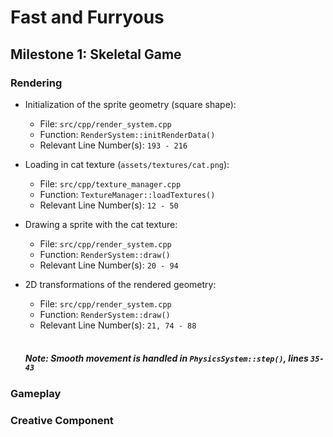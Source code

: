 # Fast and Furryous

## Milestone 1: Skeletal Game

### Rendering

  - Initialization of the sprite geometry (square shape):
    - File: `src/cpp/render_system.cpp`
    - Function:  `RenderSystem::initRenderData()`
    - Relevant Line Number(s): `193 - 216`
    
  - Loading in cat texture (`assets/textures/cat.png`):
    - File: `src/cpp/texture_manager.cpp`
    - Function:  `TextureManager::loadTextures()`
    - Relevant Line Number(s): `12 - 50`

  - Drawing a sprite with the cat texture:
    - File: `src/cpp/render_system.cpp`
    - Function:  `RenderSystem::draw()`
    - Relevant Line Number(s): `20 - 94`

  - 2D transformations of the rendered geometry:
    - File: `src/cpp/render_system.cpp`
    - Function:  `RenderSystem::draw()`
    - Relevant Line Number(s): `21, 74 - 88`<br><br>
    ##### Note: Smooth movement is handled in `PhysicsSystem::step()`, lines `35-43`
    
### Gameplay

### Creative Component
